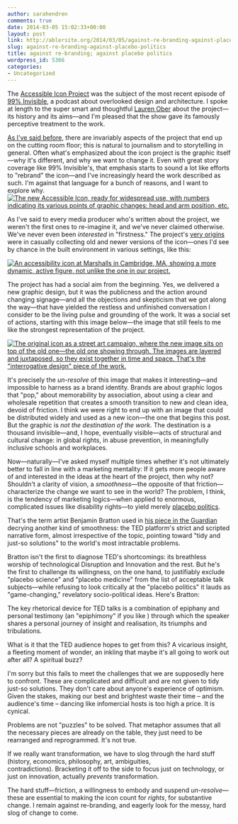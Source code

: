 ```yaml
---
author: sarahendren
comments: true
date: 2014-03-05 15:02:33+00:00
layout: post
link: http://ablersite.org/2014/03/05/against-re-branding-against-placebo-politics/
slug: against-re-branding-against-placebo-politics
title: against re-branding; against placebo politics
wordpress_id: 5366
categories:
- Uncategorized
---
```


The [Accessible Icon Project](http://www.accessibleicon.org/) was the subject of the most recent episode of [99% Invisible](http://99percentinvisible.org/episode/icon-for-access/), a podcast about overlooked design and architecture. I spoke at length to the super smart and thoughtful [Lauren Ober](http://www.oberandout.com/) about the project—its history and its aims—and I'm pleased that the show gave its famously perceptive treatment to the work.

[As I've said before](http://ablersite.org/2013/07/12/on-boundedness-faqs-about-the-accessible-icon/), there are invariably aspects of the project that end up on the cutting room floor; this is natural to journalism and to storytelling in general. Often what's emphasized about the icon project is the graphic itself—why it's different, and why we want to change it. Even with great story coverage like 99% Invisible's, that emphasis starts to sound a lot like efforts to "rebrand" the icon—and I've increasingly heard the work described as such. I'm against that language for a bunch of reasons, and I want to explore why. [![The new Accessible Icon, ready for widespread use, with numbers indicating its various points of graphic changes: head and arm position, etc.](http://ablersite.files.wordpress.com/2014/02/6404309.png)](http://ablersite.files.wordpress.com/2014/02/6404309.png)

As I've said to every media producer who's written about the project, we weren't the first ones to re-imagine it, and we've never claimed otherwise. We've never even been *interested* in "firstness." The project's [very origins](http://ablersite.org/2010/03/29/ongoing-public-signs/) were in casually collecting old and newer versions of the icon—ones I'd see by chance in the built environment in various settings, like this:

[![An accessibility icon at Marshalls in Cambridge, MA, showing a more dynamic, active figure, not unlike the one in our project.](http://ablersite.files.wordpress.com/2014/02/activechairmarshalls.jpg)](http://ablersite.files.wordpress.com/2014/02/activechairmarshalls.jpg)

The project has had a social aim from the beginning. Yes, we delivered a new graphic design, but it was the publicness and the action around changing signage—and all the objections and skepticism that we got along the way—that have yielded the restless and unfinished conversation I consider to be the living pulse and grounding of the work. It was a social set of actions, starting with this image below—the image that still feels to me like the strongest representation of the project.

[![The original icon as a street art campaign, where the new image sits on top of the old one—the old one showing through. The images are layered and juxtaposed, so they exist together in time and space. That's the "interrogative design" piece of the work.](http://ablersite.files.wordpress.com/2014/02/uptonstreetcambridgeclosewe.jpg)](http://ablersite.files.wordpress.com/2014/02/uptonstreetcambridgeclosewe.jpg)

It's precisely the _un-resolve_ of this image that makes it interesting—and impossible to harness as a brand identity. Brands are about graphic logos that "pop," about memorability by association, about using a clear and wholesale repetition that creates a smooth transition to new and clean idea, devoid of friction. I think we were right to end up with an image that could be distributed widely and used as a new icon—the one that begins this post. But the graphic is _not the destination of the work_. The destination is a thousand invisible—and, I hope, eventually visible—acts of structural and cultural change: in global rights, in abuse prevention, in meaningfully inclusive schools and workplaces.

Now—naturally—I've asked myself multiple times whether it's not ultimately better to fall in line with a marketing mentality: If it gets more people aware of and interested in the ideas at the heart of the project, then why not? Shouldn't a clarity of vision, a _smoothness_—the opposite of that friction—characterize the change we want to see in the world? The problem, I think, is the tendency of marketing logics—when applied to enormous, complicated issues like disability rights—to yield merely [placebo politics](http://www.theguardian.com/commentisfree/2013/dec/30/we-need-to-talk-about-ted).

That's the term artist Benjamin Bratton used in [his piece in the Guardian](http://www.theguardian.com/commentisfree/2013/dec/30/we-need-to-talk-about-ted) decrying another kind of smoothness: the TED platform's strict and scripted narrative form, almost irrespective of the topic, pointing toward "tidy and just-so solutions" to the world's most intractable problems.

Bratton isn't the first to diagnose TED's shortcomings: its breathless worship of technological Disruption and Innovation and the rest. But he's the first to challenge its willingness, on the one hand, to justifiably exclude "placebo science" and "placebo medicine" from the list of acceptable talk subjects—while refusing to look critically at the "placebo politics" it lauds as "game-changing," revelatory socio-political ideas. Here's Bratton:


The key rhetorical device for TED talks is a combination of epiphany and personal testimony (an "epiphimony" if you like ) through which the speaker shares a personal journey of insight and realisation, its triumphs and tribulations.




What is it that the TED audience hopes to get from this? A vicarious insight, a fleeting moment of wonder, an inkling that maybe it's all going to work out after all? A spiritual buzz?




I'm sorry but this fails to meet the challenges that we are supposedly here to confront. These are complicated and difficult and are not given to tidy just-so solutions. They don't care about anyone's experience of optimism. Given the stakes, making our best and brightest waste their time – and the audience's time – dancing like infomercial hosts is too high a price. It is cynical.




Problems are not "puzzles" to be solved. That metaphor assumes that all the necessary pieces are already on the table, they just need to be rearranged and reprogrammed. It's not true.




If we really want transformation, we have to slog through the hard stuff (history, economics, philosophy, art, ambiguities, contradictions). Bracketing it off to the side to focus just on technology, or just on innovation, actually _prevents_ transformation.


The hard stuff—friction, a willingness to embody and suspend _un-resolve_—these are essential to making the icon count for _rights_, for substantive change. I remain against re-branding, and eagerly look for the messy, hard slog of change to come.
